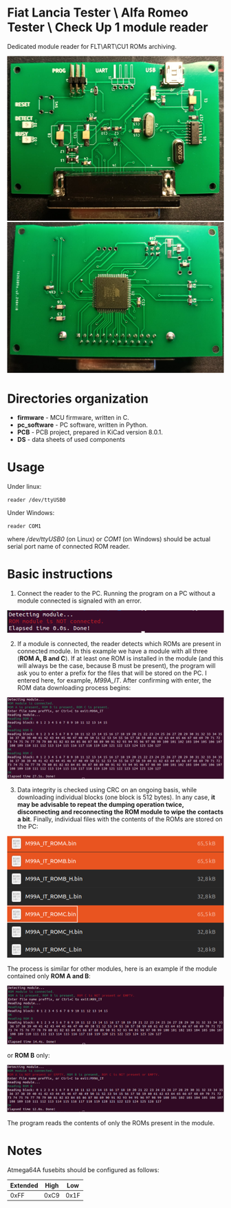 # Fiat Lancia Tester \ Alfa Romeo Tester \ Check Up 1 module reader

Dedicated module reader for FLT\ART\CU1 ROMs archiving.

![Top](PCB/TOP.jpg)
![Bottom](PCB/BOTTOM.jpg)

# Directories organization

- **firmware** - MCU firmware, written in C.
- **pc_software** - PC software, written in Python.
- **PCB** - PCB project, prepared in KiCad version 8.0.1.
- **DS** - data sheets of used components

# Usage

Under linux:

```
reader /dev/ttyUSB0
```

Under Windows:

```
reader COM1
```

where */dev/ttyUSB0* (on Linux) or *COM1* (on Windows) should be actual serial port name of connected ROM reader.

# Basic instructions

1. Connect the reader to the PC. Running the program on a PC without a module connected is signaled with an error.

![NO_MODULE](pc_software/instructions/NO_MODULE.png)

2. If a module is connected, the reader detects which ROMs are present in connected module. In this example we have a module with all three (**ROM A, B and C**). If at least one ROM is installed in the module (and this will always be the case, because B must be present), the program will ask you to enter a prefix for the files that will be stored on the PC. I entered here, for example, *M99A_IT*. After confirming with enter, the ROM data downloading process begins:

![MODULE_ABC](pc_software/instructions/MODULE_ABC.png)

3. Data integrity is checked using CRC on an ongoing basis, while downloading individual blocks (one block is 512 bytes). In any case, **it may be advisable to repeat the dumping operation twice, disconnecting and reconnecting the ROM module to wipe the contacts a bit**. Finally, individual files with the contents of the ROMs are stored on the PC:

![STORED_FILES](pc_software/instructions/STORED_FILES.png)

The process is similar for other modules, here is an example if the module contained only **ROM A and B**:

![MODULE_AB](pc_software/instructions/MODULE_AB.png)

or **ROM B** only:

![MODULE_ABC](pc_software/instructions/MODULE_B.png)

The program reads the contents of only the ROMs present in the module.

# Notes

Atmega64A fusebits should be configured as follows:

| Extended | High | Low |
| - | - | - |
| 0xFF | 0xC9 | 0x1F |